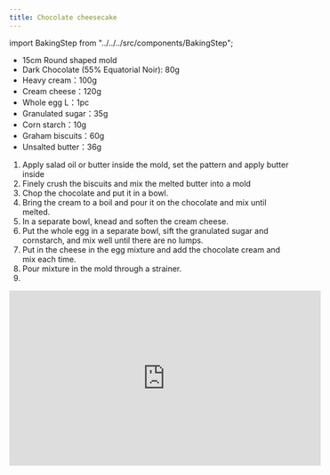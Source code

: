 ```yaml
---
title: Chocolate cheesecake
---
```


import BakingStep from "../../../src/components/BakingStep";

- 15cm Round shaped mold
- Dark Chocolate (55% Equatorial Noir): 80g
- Heavy cream：100g
- Cream cheese：120g
- Whole egg L：1pc
- Granulated sugar：35g
- Corn starch：10g
- Graham biscuits：60g
- Unsalted butter：36g

1. Apply salad oil or butter inside the mold, set the pattern and apply butter inside
1. Finely crush the biscuits and mix the melted butter into a mold
1. Chop the chocolate and put it in a bowl.
1. Bring the cream to a boil and pour it on the chocolate and mix until melted.
1. In a separate bowl, knead and soften the cream cheese.
1. Put the whole egg in a separate bowl, sift the granulated sugar and cornstarch, and mix well until there are no lumps.
1. Put in the cheese in the egg mixture and add the chocolate cream and mix each time.
1. Pour mixture in the mold through a strainer.
1. <BakingStep temp="170" time="30-35" preheat />

<div class="youtube-video-container">
<iframe width="560" height="315" src="https://www.youtube.com/embed/rp7zgw1DLhM" title="YouTube video player" frameborder="0" allow="accelerometer; autoplay; clipboard-write; encrypted-media; gyroscope; picture-in-picture; web-share" allowFullScreen></iframe>
</div>

